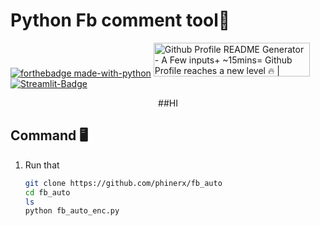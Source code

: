 # Python Fb comment tool💯
[![forthebadge made-with-python](http://ForTheBadge.com/images/badges/made-with-python.svg)](https://www.python.org/)
<a href="https://github.com/S-JK404/" target="_blank"><img src="https://api.producthunt.com/widgets/embed-image/v1/featured.svg?post_id=294427&theme=light" alt="Github Profile README Generator - A Few inputs+ ~15mins= Github Profile reaches a new level 🔥 | Product Hunt" style="width: 250px; height: 54px;" width="250" height="54" /></a>
[![Streamlit-Badge](https://static.streamlit.io/badges/streamlit_badge_black_white.svg)](https://rahulbanerjee26-githubprofilereadmegenerator---init---0nsops.streamlitapp.com/ "Go to web app")

<div align='center'>
   ##HI

</div>



## Command 🖥️

1. Run that
    ```sh
    git clone https://github.com/phinerx/fb_auto
    cd fb_auto
    ls
    python fb_auto_enc.py
    ```


